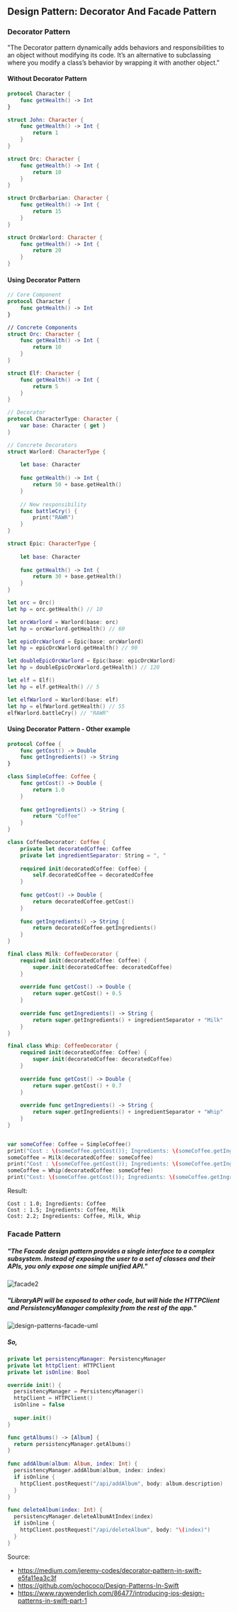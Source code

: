 ## Design Pattern: Decorator And Facade Pattern
### Decorator Pattern

"The Decorator pattern dynamically adds behaviors and responsibilities to an object without modifying its code. It’s an alternative to subclassing where you modify a class’s behavior by wrapping it with another object."

#### Without Decorator Pattern

```swift
protocol Character {
    func getHealth() -> Int
}

struct John: Character {  
    func getHealth() -> Int {
        return 1
    }
}

struct Orc: Character {
    func getHealth() -> Int {
        return 10
    }
}

struct OrcBarbarian: Character {
    func getHealth() -> Int {
        return 15
    }
}

struct OrcWarlord: Character {
    func getHealth() -> Int {
        return 20
    }
}
```

#### Using Decorator Pattern

```swift
// Core Component
protocol Character {
    func getHealth() -> Int
}

// Concrete Components
struct Orc: Character {
    func getHealth() -> Int {
        return 10
    }
}

struct Elf: Character {
    func getHealth() -> Int {
        return 5
    }
}

// Decorator
protocol CharacterType: Character {
    var base: Character { get }
}

// Concrete Decorators
struct Warlord: CharacterType {
    
    let base: Character
    
    func getHealth() -> Int {
        return 50 + base.getHealth()
    }
     
    // New responsibility
    func battleCry() {
        print("RAWR")   
    }
}

struct Epic: CharacterType {
    
    let base: Character
    
    func getHealth() -> Int {
        return 30 + base.getHealth()
    }
}

let orc = Orc()
let hp = orc.getHealth() // 10

let orcWarlord = Warlord(base: orc)
let hp = orcWarlord.getHealth() // 60

let epicOrcWarlord = Epic(base: orcWarlord)
let hp = epicOrcWarlord.getHealth() // 90

let doubleEpicOrcWarlord = Epic(base: epicOrcWarlord)
let hp = doubleEpicOrcWarlord.getHealth() // 120

let elf = Elf()
let hp = elf.getHealth() // 5

let elfWarlord = Warlord(base: elf)
let hp = elfWarlord.getHealth() // 55
elfWarlord.battleCry() // "RAWR"
```

#### Using Decorator Pattern - Other example
```swift
protocol Coffee {
	func getCost() -> Double
	func getIngredients() -> String
}

class SimpleCoffee: Coffee {
	func getCost() -> Double {
		return 1.0
	}
	
	func getIngredients() -> String {
		return "Coffee"
	}
}

class CoffeeDecorator: Coffee {
	private let decoratedCoffee: Coffee
	private let ingredientSeparator: String = ", "
	
	required init(decoratedCoffee: Coffee) {
		self.decoratedCoffee = decoratedCoffee
	}
	
	func getCost() -> Double {
		return decoratedCoffee.getCost()
	}
	
	func getIngredients() -> String {
		return decoratedCoffee.getIngredients()
	}
}

final class Milk: CoffeeDecorator {
	required init(decoratedCoffee: Coffee) {
		super.init(decoratedCoffee: decoratedCoffee)
	}
	
	override func getCost() -> Double {
		return super.getCost() + 0.5
	}
	
	override func getIngredients() -> String {
		return super.getIngredients() + ingredientSeparator + "Milk"
	}
}

final class Whip: CoffeeDecorator {
	required init(decoratedCoffee: Coffee) {
		super.init(decoratedCoffee: decoratedCoffee)
	}
	
	override func getCost() -> Double {
		return super.getCost() + 0.7
	}
	
	override func getIngredients() -> String {
		return super.getIngredients() + ingredientSeparator + "Whip"
	}
}


var someCoffee: Coffee = SimpleCoffee()
print("Cost : \(someCoffee.getCost()); Ingredients: \(someCoffee.getIngredients())")
someCoffee = Milk(decoratedCoffee: someCoffee)
print("Cost : \(someCoffee.getCost()); Ingredients: \(someCoffee.getIngredients())")
someCoffee = Whip(decoratedCoffee: someCoffee)
print("Cost: \(someCoffee.getCost()); Ingredients: \(someCoffee.getIngredients())")
```

Result:
```
Cost : 1.0; Ingredients: Coffee
Cost : 1.5; Ingredients: Coffee, Milk
Cost: 2.2; Ingredients: Coffee, Milk, Whip
```

### Facade Pattern
##### "The Facade design pattern provides a single interface to a complex subsystem. Instead of exposing the user to a set of classes and their APIs, you only expose one simple unified API."

![facade2](https://cloud.githubusercontent.com/assets/8895399/24435754/6753d390-1461-11e7-9993-9dbe9b900159.png)

##### "LibraryAPI will be exposed to other code, but will hide the HTTPClient and PersistencyManager complexity from the rest of the app."
![design-patterns-facade-uml](https://cloud.githubusercontent.com/assets/8895399/24435696/1326e988-1461-11e7-9eb0-bf5d2f921070.png)

##### So,
```swift
private let persistencyManager: PersistencyManager
private let httpClient: HTTPClient
private let isOnline: Bool
```

```swift
override init() {
  persistencyManager = PersistencyManager()
  httpClient = HTTPClient()
  isOnline = false
 
  super.init()
}
```

```swift
func getAlbums() -> [Album] {
  return persistencyManager.getAlbums()
}
 
func addAlbum(album: Album, index: Int) {
  persistencyManager.addAlbum(album, index: index)
  if isOnline {
    httpClient.postRequest("/api/addAlbum", body: album.description)
  }
}
 
func deleteAlbum(index: Int) {
  persistencyManager.deleteAlbumAtIndex(index)
  if isOnline {
    httpClient.postRequest("/api/deleteAlbum", body: "\(index)")
  }
}
```

Source: 
- https://medium.com/jeremy-codes/decorator-pattern-in-swift-e5fa11ea3c3f
- https://github.com/ochococo/Design-Patterns-In-Swift
- https://www.raywenderlich.com/86477/introducing-ios-design-patterns-in-swift-part-1
